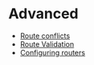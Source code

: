 # Advanced

* [Route conflicts](advanced/route_conflicts.md)
* [Route Validation](advanced/route_validation.md)
* [Configuring routers](advanced/configuring_routers.md)
